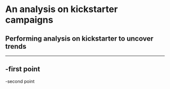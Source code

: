 # An analysis on kickstarter campaigns
## Performing analysis on kickstarter to uncover trends
---
-first point
---
-second point

